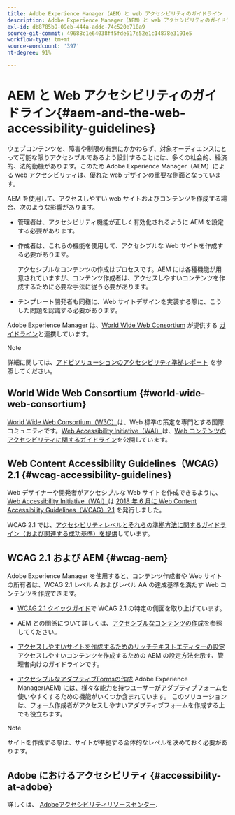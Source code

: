 ```yaml
---
title: Adobe Experience Manager（AEM）と web アクセシビリティのガイドライン
description: Adobe Experience Manager（AEM）と web アクセシビリティのガイドラインの概要
exl-id: db8785b9-09eb-444a-addc-74c520e710a9
source-git-commit: 49688c1e64038ff5fde617e52e1c14878e3191e5
workflow-type: tm+mt
source-wordcount: '397'
ht-degree: 91%

---
```


# AEM と Web アクセシビリティのガイドライン{#aem-and-the-web-accessibility-guidelines}

ウェブコンテンツを、障害や制限の有無にかかわらず、対象オーディエンスにとって可能な限りアクセシブルであるよう設計することには、多くの社会的、経済的、法的動機があります。このため Adobe Experience Manager（AEM）による web アクセシビリティは、優れた web デザインの重要な側面となっています。

AEM を使用して、アクセスしやすい web サイトおよびコンテンツを作成する場合、次のような影響があります。

* 管理者は、アクセシビリティ機能が正しく有効化されるように AEM を設定する必要があります。

* 作成者は、これらの機能を使用して、アクセシブルな Web サイトを作成する必要があります。

  アクセシブルなコンテンツの作成はプロセスです。AEM には各種機能が用意されていますが、コンテンツ作成者は、アクセスしやすいコンテンツを作成するために必要な手法に従う必要があります。

* テンプレート開発者も同様に、Web サイトデザインを実装する際に、こうした問題を認識する必要があります。

Adobe Experience Manager は、[World Wide Web Consortium](#world-wide-web-consortium) が提供する [ガイドライン](#wcag-accessibility-guidelines)と連携しています。

>[!NOTE]
>
>詳細に関しては、[アドビソリューションのアクセシビリティ準拠レポート](https://www.adobe.com/accessibility/compliance.html) を参照してください。

## World Wide Web Consortium {#world-wide-web-consortium}

[World Wide Web Consortium（W3C）](https://www.w3.org/)は、Web 標準の策定を専門とする国際コミュニティです。[Web Accessibility Initiative（WAI）](https://www.w3.org/WAI/)は、[Web コンテンツのアクセシビリティに関するガイドライン](#wcag-accessibility-guidelines)を公開しています。

## Web Content Accessibility Guidelines（WCAG）2.1 {#wcag-accessibility-guidelines}

Web デザイナーや開発者がアクセシブルな Web サイトを作成できるように、[Web Accessibility Initiative（WAI）](https://www.w3.org/WAI/)は [2018 年 6 月に Web Content Accessibility Guidelines（WCAG）2.1](https://www.w3.org/TR/WCAG/) を発行しました。

WCAG 2.1 では、[アクセシビリティレベルとそれらの準拠方法に関するガイドライン（および関連する成功基準）を提供](https://www.w3.org/TR/WCAG/#conformance)しています。

## WCAG 2.1 および AEM {#wcag-aem}

Adobe Experience Manager を使用すると、コンテンツ作成者や Web サイトの所有者は、WCAG 2.1 レベル A およびレベル AA の達成基準を満たす Web コンテンツを作成できます。

* [WCAG 2.1 クイックガイド](/help/managing/qg-wcag.md)で WCAG 2.1 の特定の側面を取り上げています。

* AEM との関係について詳しくは、[アクセシブルなコンテンツの作成](/help/sites-authoring/creating-accessible-content.md)を参照してください。

* [アクセスしやすいサイトを作成するためのリッチテキストエディターの設定](/help/sites-administering/rte-accessible-content.md)
アクセスしやすいコンテンツを作成するための AEM の設定方法を示す、管理者向けのガイドラインです。

* [アクセシブルなアダプティブFormsの作成](/help/forms/using/creating-accessible-adaptive-forms.md)
Adobe Experience Manager(AEM) には、様々な能力を持つユーザーがアダプティブフォームを使いやすくするための機能がいくつか含まれています。 このソリューションは、フォーム作成者がアクセスしやすいアダプティブフォームを作成する上でも役立ちます。

>[!NOTE]
>
>サイトを作成する際は、サイトが準拠する全体的なレベルを決めておく必要があります。

## Adobe におけるアクセシビリティ {#accessibility-at-adobe}

詳しくは、 [Adobeアクセシビリティリソースセンター](https://www.adobe.com/accessibility/).
